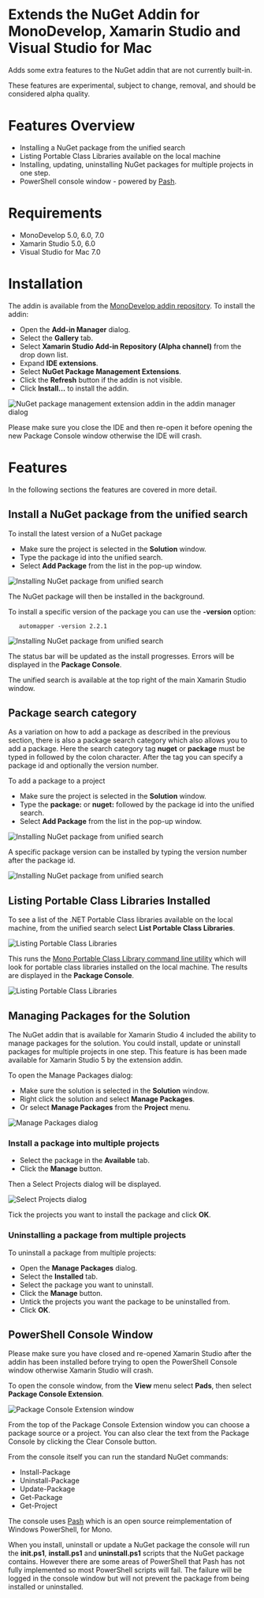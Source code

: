 # Extends the NuGet Addin for MonoDevelop, Xamarin Studio and Visual Studio for Mac

Adds some extra features to the NuGet addin that are not currently built-in.

These features are experimental, subject to change, removal, and should be considered alpha quality. 

# Features Overview

 * Installing a NuGet package from the unified search
 * Listing Portable Class Libraries available on the local machine
 * Installing, updating, uninstalling NuGet packages for multiple projects in one step.
 * PowerShell console window - powered by [Pash](https://github.com/Pash-Project/Pash).

# Requirements

 * MonoDevelop 5.0, 6.0, 7.0
 * Xamarin Studio 5.0, 6.0
 * Visual Studio for Mac 7.0

# Installation

The addin is available from the [MonoDevelop addin repository](http://addins.monodevelop.com/). To install the addin:

 * Open the **Add-in Manager** dialog.
 * Select the **Gallery** tab.
 * Select **Xamarin Studio Add-in Repository (Alpha channel)** from  the drop down list.
 * Expand **IDE extensions**.
 * Select **NuGet Package Management Extensions**.
 * Click the **Refresh** button if the addin is not visible.
 * Click **Install...** to install the addin.

![NuGet package management extension addin in the addin manager dialog](doc/images/AddinManagerNuGetExtensionsAddin.png)

Please make sure you close the IDE and then re-open it before opening the new Package Console window otherwise the IDE will crash.

# Features

In the following sections the features are covered in more detail.

## Install a NuGet package from the unified search

To install the latest version of a NuGet package

 * Make sure the project is selected in the **Solution** window.
 * Type the package id into the unified search.
 * Select **Add Package** from the list in the pop-up window.

![Installing NuGet package from unified search](doc/images/InstallPackageFromUnifiedSearch.png)

The NuGet package will then be installed in the background.
 
To install a specific version of the package you can use the **-version** option:

       automapper -version 2.2.1
       
![Installing NuGet package from unified search](doc/images/InstallPackageVersionFromUnifiedSearch.png)
 
The status bar will be updated as the install progresses. Errors will be displayed in the **Package Console**.

The unified search is available at the top right of the main Xamarin Studio window.

## Package search category

As a variation on how to add a package as described in the previous section, there is also a package search category which also allows you to add a package. Here the search category tag **nuget** or **package** must be typed in followed by the colon character. After the tag you can specify a package id and optionally the version number.

To add a package to a project

 * Make sure the project is selected in the **Solution** window.
 * Type the **package:** or **nuget:** followed by the package id into the unified search.
 * Select **Add Package** from the list in the pop-up window.

![Installing NuGet package from unified search](doc/images/PackageSearchCategoryAddPackage.png)

A specific package version can be installed by typing the version number after the package id.

![Installing NuGet package from unified search](doc/images/PackageSearchCategoryAddPackageWithVersion.png)

## Listing Portable Class Libraries Installed

To see a list of the .NET Portable Class libraries available on the local machine, from the unified search select **List Portable Class Libraries**.

![Listing Portable Class Libraries](doc/images/ListPortableClassLibrariesFromUnifiedSearch.png)

This runs the [Mono Portable Class Library command line utility](https://github.com/mrward/mono-portable-class-library-util) which will look for portable class libraries installed on the local machine. The results are displayed  in the **Package Console**.

![Listing Portable Class Libraries](doc/images/PortableClassLibraryListInPackageConsole.png)

## Managing Packages for the Solution

The NuGet addin that is available for Xamarin Studio 4 included the ability to manage packages for the solution. You could install, update or uninstall packages for multiple projects in one step. This feature is has been made available for Xamarin Studio 5 by the extension addin.

To open the Manage Packages dialog:

 * Make sure the solution is selected in the **Solution** window.
 * Right click the solution and select **Manage Packages**.
 * Or select **Manage Packages** from the **Project** menu.

![Manage Packages dialog](doc/images/ManagePackagesDialog.png)

### Install a package into multiple projects

 * Select the package in the **Available** tab.
 * Click the **Manage** button.

Then a Select Projects dialog will be displayed.

![Select Projects dialog](doc/images/SelectProjectsDialog.png)

Tick the projects you want to install the package and click **OK**.

### Uninstalling a package from multiple projects

To uninstall a package from multiple projects:

 * Open the **Manage Packages** dialog.
 * Select the **Installed** tab.
 * Select the package you want to uninstall.
 * Click the **Manage** button.
 * Untick the projects you want the package to be uninstalled from.
 * Click **OK**.

## PowerShell Console Window

Please make sure you have closed and re-opened Xamarin Studio after the addin has been installed before trying to open the PowerShell Console window otherwise Xamarin Studio will crash.

To open the console window, from the **View** menu select **Pads**, then select **Package Console Extension**.

![Package Console Extension window](doc/images/PackageConsoleExtensionWindow.png)

From the top of the Package Console Extension window you can choose a package source or a project. You can also clear the text from the Package Console by clicking the Clear Console button.

From the console itself you can run the standard NuGet commands:

 * Install-Package
 * Uninstall-Package
 * Update-Package
 * Get-Package
 * Get-Project

The console uses [Pash](https://github.com/Pash-Project/Pash) which is an open source reimplementation of Windows PowerShell, for Mono.

When you install, uninstall or update a NuGet package the console will run the **init.ps1**, **install.ps1** and **uninstall.ps1** scripts that the NuGet package contains. However there are some areas of PowerShell that Pash has not fully implemented so most PowerShell scripts will fail. The failure will be logged in the console window but will not prevent the package from being installed or uninstalled.
